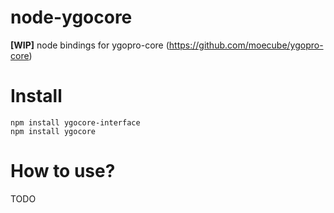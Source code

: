 # node-ygocore

**[WIP]** node bindings for ygopro-core (https://github.com/moecube/ygopro-core)

# Install

```
npm install ygocore-interface
npm install ygocore
```

# How to use?

TODO
